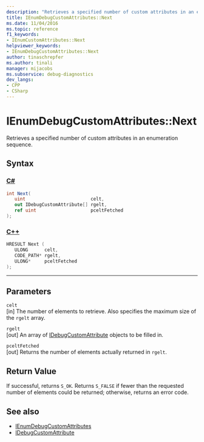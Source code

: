 ```yaml
---
description: "Retrieves a specified number of custom attributes in an enumeration sequence."
title: IEnumDebugCustomAttributes::Next
ms.date: 11/04/2016
ms.topic: reference
f1_keywords:
- IEnumCustomAttributes::Next
helpviewer_keywords:
- IEnumDebugCustomAttributes::Next
author: tinaschrepfer
ms.author: tinali
manager: mijacobs
ms.subservice: debug-diagnostics
dev_langs:
- CPP
- CSharp
---
```

# IEnumDebugCustomAttributes::Next

Retrieves a specified number of custom attributes in an enumeration sequence.

## Syntax

### [C#](#tab/csharp)
```csharp
int Next(
   uint                        celt,
   out IDebugCustomAttribute[] rgelt,
   ref uint                    pceltFetched
);
```
### [C++](#tab/cpp)
```cpp
HRESULT Next ( 
   ULONG      celt,
   CODE_PATH* rgelt,
   ULONG*     pceltFetched
);
```
---

## Parameters
`celt`\
[in] The number of elements to retrieve. Also specifies the maximum size of the `rgelt` array.

`rgelt`\
[out] An array of [IDebugCustomAttribute](../../../extensibility/debugger/reference/idebugcustomattribute.md) objects to be filled in.

`pceltFetched`\
[out] Returns the number of elements actually returned in `rgelt`.

## Return Value
 If successful, returns `S_OK`. Returns `S_FALSE` if fewer than the requested number of elements could be returned; otherwise, returns an error code.

## See also
- [IEnumDebugCustomAttributes](../../../extensibility/debugger/reference/ienumdebugcustomattributes.md)
- [IDebugCustomAttribute](../../../extensibility/debugger/reference/idebugcustomattribute.md)
